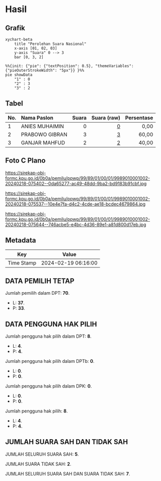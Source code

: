 # Hasil

## Grafik

```mermaid
xychart-beta
    title "Perolehan Suara Nasional"
    x-axis [01, 02, 03]
    y-axis "Suara" 0 --> 3
    bar [0, 3, 2]
```

```mermaid
%%{init: {"pie": {"textPosition": 0.5}, "themeVariables": {"pieOuterStrokeWidth": "5px"}} }%%
pie showData
    "1" : 0
    "2" : 3
    "3" : 2
```

## Tabel

| No. | Nama Paslon    | Suara | Suara (raw) | Persentase |
|:--- |:-------------- | -----:| -----------:| ----------:|
| 1   | ANIES MUHAIMIN | 0     | [0][p-1]    | 0,00       |
| 2   | PRABOWO GIBRAN | 3     | [3][p-2]    | 60,00      |
| 3   | GANJAR MAHFUD  | 2     | [2][p-3]    | 40,00      |


[p-1]: https://github.com/gigit-pemilu/pemilu-2024/blob/main/pilpres/hitung-suara/sub/99-luar-negeri/sub/89-penang-malaysia/sub/01-penang-malaysia/sub/0001-penang-malaysia/sub/002-pos-002/sub/paslon-1.txt
[p-2]: https://github.com/gigit-pemilu/pemilu-2024/blob/main/pilpres/hitung-suara/sub/99-luar-negeri/sub/89-penang-malaysia/sub/01-penang-malaysia/sub/0001-penang-malaysia/sub/002-pos-002/sub/paslon-2.txt
[p-3]: https://github.com/gigit-pemilu/pemilu-2024/blob/main/pilpres/hitung-suara/sub/99-luar-negeri/sub/89-penang-malaysia/sub/01-penang-malaysia/sub/0001-penang-malaysia/sub/002-pos-002/sub/paslon-3.txt

## Foto C Plano

https://sirekap-obj-formc.kpu.go.id/0b0a/pemilu/ppwp/99/89/01/00/01/9989010001002-20240218-075402--0da65277-ac49-48dd-9ba2-bd9183b91cbf.jpg

https://sirekap-obj-formc.kpu.go.id/0b0a/pemilu/ppwp/99/89/01/00/01/9989010001002-20240218-075537--10e4e7fa-d4c2-4cde-ae18-bcdec4679864.jpg

https://sirekap-obj-formc.kpu.go.id/0b0a/pemilu/ppwp/99/89/01/00/01/9989010001002-20240218-075644--746acbe5-e4bc-4d36-89e1-a81d800d17eb.jpg


## Metadata

| Key        | Value               |
| ---------- | ------------------- |
| Time Stamp | 2024-02-19 06:16:00 |


## DATA PEMILIH TETAP

Jumlah pemilih dalam DPT: **70**.
 * L: **37**.
 * P: **33**.

## DATA PENGGUNA HAK PILIH

Jumlah pengguna hak pilih dalam DPT: **8**.
 * L: **4**.
 * P: **4**.

Jumlah pengguna hak pilih dalam DPTb: **0**.
 * L: **0**.
 * P: **0**.

Jumlah pengguna hak pilih dalam DPK: **0**.
 * L: **0**.
 * P: **0**.

Jumlah pengguna hak pilih: **8**.
 * L: **4**.
 * P: **4**.

## JUMLAH SUARA SAH DAN TIDAK SAH

JUMLAH SELURUH SUARA SAH: **5**.

JUMLAH SUARA TIDAK SAH: **2**.

JUMLAH SELURUH SUARA SAH DAN SUARA TIDAK SAH: **7**.


